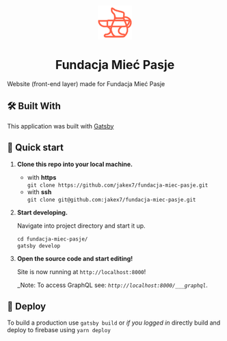 <p align="center">
  <a href="https://github.com/jakex7/fundacja-miec-pasje">
    <img alt="Fundacja Mieć Pasje" src="https://raw.githubusercontent.com/jakex7/fundacja-miec-pasje/master/src/assets/images/favicon.png" width="80" />
  </a>
  
  <h1 align="center">
    Fundacja Mieć Pasje
  </h1>
  Website (front-end layer) made for Fundacja Mieć Pasje
</p>

## 🛠 Built With

This application was built with [Gatsby](https://www.gatsbyjs.com/)

## 🚀 Quick start

1.  **Clone this repo into your local machine.**

    - with **https** </br>
    `git clone https://github.com/jakex7/fundacja-miec-pasje.git`
    - with **ssh** </br>
    `git clone git@github.com:jakex7/fundacja-miec-pasje.git`

1.  **Start developing.**

    Navigate into project directory and start it up.
    ```shell
    cd fundacja-miec-pasje/
    gatsby develop
    ```

1.  **Open the source code and start editing!**

    Site is now running at `http://localhost:8000`!

    _Note: To access GraphQL see: _`http://localhost:8000/___graphql`_.

## 💫 Deploy

To build a production use `gatsby build` or _if you logged in_ directly build and deploy to firebase using `yarn deploy`
